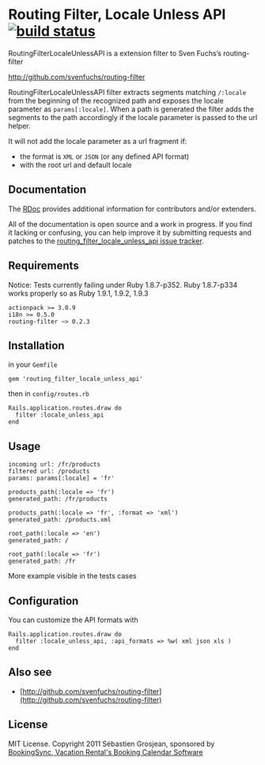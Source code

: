 # Routing Filter, Locale Unless API [![build status](http://travis-ci.org/ZenCocoon/routing_filter_locale_unless_api.png)](http://travis-ci.org/ZenCocoon/routing_filter_locale_unless_api)

RoutingFilterLocaleUnlessAPI is a extension filter to Sven Fuchs’s routing-filter

http://github.com/svenfuchs/routing-filter

RoutingFilterLocaleUnlessAPI filter extracts segments matching `/:locale` from
the beginning of the recognized path and exposes the locale parameter
as `params[:locale]`. When a path is generated the filter adds the segments
to the path accordingly if the locale parameter is passed to the url helper.

It will not add the locale parameter as a url fragment if:

* the format is `XML` or `JSON` (or any defined API format)
* with the root url and default locale

## Documentation

The [RDoc](http://rubydoc.info/gems/routing_filter_locale_unless_api/0.2.0/frames) provides
additional information for contributors and/or extenders.

All of the documentation is open source and a work in progress. If you find it
lacking or confusing, you can help improve it by submitting requests and
patches to the [routing_filter_locale_unless_api issue
tracker](https://github.com/ZenCocoon/routing_filter_locale_unless_api/issues).

## Requirements

Notice: Tests currently failing under Ruby 1.8.7-p352. Ruby 1.8.7-p334 works properly so as Ruby 1.9.1, 1.9.2, 1.9.3

    actionpack >= 3.0.9
    i18n >= 0.5.0
    routing-filter ~> 0.2.3

## Installation

in your `Gemfile`

    gem 'routing_filter_locale_unless_api'

then in `config/routes.rb`

    Rails.application.routes.draw do
      filter :locale_unless_api
    end

## Usage

    incoming url: /fr/products
    filtered url: /products
    params: params[:locale] = 'fr'

    products_path(:locale => 'fr')
    generated_path: /fr/products

    products_path(:locale => 'fr', :format => 'xml')
    generated_path: /products.xml

    root_path(:locale => 'en')
    generated_path: /

    root_path(:locale => 'fr')
    generated_path: /fr

More example visible in the tests cases

## Configuration

You can customize the API formats with

    Rails.application.routes.draw do
      filter :locale_unless_api, :api_formats => %w( xml json xls )
    end

## Also see

* [http://github.com/svenfuchs/routing-filter](http://github.com/svenfuchs/routing-filter)

## License

MIT License. Copyright 2011 Sébastien Grosjean, sponsored by [BookingSync, Vacation Rental's Booking Calendar Software](http://www.bookingsync.com)
